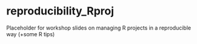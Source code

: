 # reproducibility_Rproj
Placeholder for workshop slides on managing R projects in a reproducible way (+some R tips)
